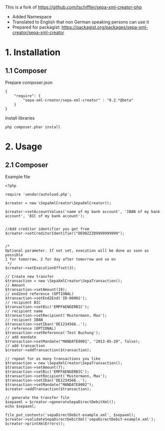 This is a fork of https://github.com/tschiffler/sepa-xml-creator-php

* Added Namespace
* Translated to English that non German speaking persons can use it
* Prepared for packagist: https://packagist.org/packages/sepa-xml-creator/sepa-xml-creator

# 1. Installation #
## 1.1 Composer ##


Prepare composer.json

```
{
    "require": {
    	"sepa-xml-creator/sepa-xml-creator" : "0.2.*@beta"
    }
}
```

Install libraries

```
php composer.phar install
```
# 2. Usage #
## 2.1 Composer ##

Example file

```
<?php

require 'vendor/autoload.php';

$creator = new \SepaXmlCreator\SepaXmlCreator();

$creator->setAccountValues('name of my bank account', 'IBAN of my bank account', 'BIC of my bank account');


//Add creditor identifier you get from
$creator->setCreditorIdentifier("DE98ZZZ09999999999");


/*
Optional parameter. If not set, execution will be done as soon as possible
1 for tomorrow, 2 for day after tomorrow and so on
 */
$creator->setExecutionOffset(3);

// Create new transfer
$transaction = new \SepaXmlCreator\SepaTransaction();
// Amount
$transaction->setAmount(10);
// end2end reference (OPTIONAL)
$transaction->setEnd2End('ID-00002');
// recipient BIC
$transaction->setBic('EMPFAENGERBIC');
// recipient name
$transaction->setRecipient('Mustermann, Max');
// recipient IBAN
$transaction->setIban('DE1234566..');
// reference (OPTIONAL)
$transaction->setReference('Test Buchung');
// add mandate
$transaction->setMandate("MANDATE0001", "2013-05-20", false);
// add transaction
$creator->addTransaction($transaction);

// repeat for as many transactions you like
$transaction = new \SepaXmlCreator\SepaTransaction();
$transaction->setAmount(7);
$transaction->setBic('EMPFAENGERBIC');
$transaction->setRecipient('Mustermann, Max');
$transaction->setIban('DE1234566..');
$transaction->setMandate("MANDATE0002");
$creator->addTransaction($transaction);

// generate the transfer file
$sepaxml = $creator->generateSepaDirectDebitXml();
echo $sepaxml;

file_put_contents('sepaDirectDebit-example.xml', $sepaxml);
$creator->validateSepaDirectDebitXml('sepaDirectDebit-example.xml');
$creator->printXmlErrors();

```
